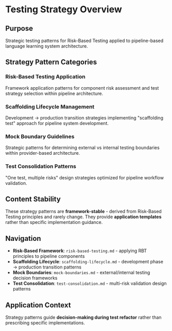 # Testing Strategy Overview

## Purpose
Strategic testing patterns for Risk-Based Testing applied to pipeline-based language learning system architecture.

## Strategy Pattern Categories

### Risk-Based Testing Application
Framework application patterns for component risk assessment and test strategy selection within pipeline architecture.

### Scaffolding Lifecycle Management
Development → production transition strategies implementing "scaffolding test" approach for pipeline system development.

### Mock Boundary Guidelines
Strategic patterns for determining external vs internal testing boundaries within provider-based architecture.

### Test Consolidation Patterns
"One test, multiple risks" design strategies optimized for pipeline workflow validation.

## Content Stability

These strategy patterns are **framework-stable** - derived from Risk-Based Testing principles and rarely change. They provide **application templates** rather than specific implementation guidance.

## Navigation
- **Risk-Based Framework**: `risk-based-testing.md` - applying RBT principles to pipeline components
- **Scaffolding Lifecycle**: `scaffolding-lifecycle.md` - development phase → production transition patterns
- **Mock Boundaries**: `mock-boundaries.md` - external/internal testing decision frameworks
- **Test Consolidation**: `test-consolidation.md` - multi-risk validation design patterns

## Application Context
Strategy patterns guide **decision-making during test refactor** rather than prescribing specific implementations.
